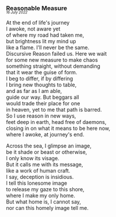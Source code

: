 ### Reasonable Measure
<p style="margin:0; margin-top: -1.25rem">
  <em>
    <small><small>16 July 2022</small></small>
  </em>
</p>

At the end of life's journey  
I awoke, not aware yet  
of where my road had taken me,  
but brightness lit my mind up  
like a flame. I'll never be the same.  
Discursive Reason failed us. Here we wait  
for some new measure to make chaos  
something straight, without demanding  
that it wear the guise of form.  
I beg to differ, if by differing  
I bring new thoughts to table,  
and as far as I am able,  
guide our way. But beggars all  
would trade their place for one  
in heaven, yet to me that path is barred.  
So I use reason in new ways,  
feet deep in earth, head free of daemons,  
closing in on what it means to be here now,  
where I awoke, at journey's end.  

Across the sea, I glimpse an image,  
be it shade or beast or otherwise,  
I only know its visage.  
But it calls me with its message,  
like a work of human craft.  
I say, deception is insidious.  
I tell this lonesome image  
to release my gaze to this shore,  
where I make my only home.  
But what home is, I cannot say,  
nor can this homely image tell me.  